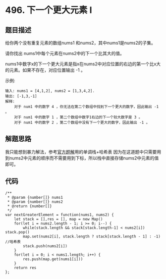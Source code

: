 # 496. 下一个更大元素 I

## 题目描述
给你两个没有重复元素的数组nums1 和nums2，其中nums1是nums2的子集。

请你找出 nums1中每个元素在nums2中的下一个比其大的值。

nums1中数字x的下一个更大元素是指x在nums2中对应位置的右边的第一个比x大的元素。如果不存在，对应位置输出 -1 。

示例:
```
输入: nums1 = [4,1,2], nums2 = [1,3,4,2].
输出: [-1,3,-1]
解释:
    对于 num1 中的数字 4 ，你无法在第二个数组中找到下一个更大的数字，因此输出 -1 。
    对于 num1 中的数字 1 ，第二个数组中数字1右边的下一个较大数字是 3 。
    对于 num1 中的数字 2 ，第二个数组中没有下一个更大的数字，因此输出 -1 。
```

## 解题思路
我只能想到暴力解法，参考[官方题解](https://leetcode-cn.com/problems/next-greater-element-i/solution/xia-yi-ge-geng-da-yuan-su-i-by-leetcode-bfcoj/)用的单调栈+哈希表
因为在这道题中只需要用到nums2中元素的顺序而不需要用到下标，所以栈中直接存储nums2中元素的值即可。

## 代码
```
/**
 * @param {number[]} nums1
 * @param {number[]} nums2
 * @return {number[]}
 */
var nextGreaterElement = function(nums1, nums2) {
    let stack = [],res = [], map = new Map()
    for(let i = nums2.length - 1; i >= 0; i--) {
        while(stack.length && stack[stack.length-1] < nums2[i]) stack.pop()
        map.set(nums2[i], stack.length ? stack[stack.length - 1] : -1) //哈希表
        stack.push(nums2[i])
    }
    for(let i = 0; i < nums1.length; i++) {
        res.push(map.get(nums1[i]))
    }
    return res
};
```